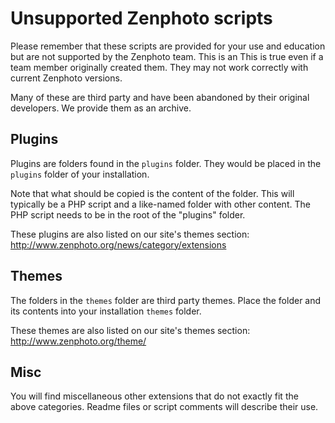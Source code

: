 Unsupported Zenphoto scripts
===========

Please remember that these scripts are provided for your use and education but are not supported by the Zenphoto team. This is an This is true even if a team member originally created them. They may not work correctly with current Zenphoto versions.

Many of these are third party and have been abandoned by their original developers. We provide them as an archive. 

Plugins
-------

Plugins are folders found in the `plugins` folder. They would be placed in the `plugins` folder of your installation. 

Note that what should be copied is the content of the folder. This will typically be a PHP script and a like-named folder with other content. The PHP script needs to be in the root of the "plugins" folder.

These plugins are also listed on our site's themes section:
http://www.zenphoto.org/news/category/extensions

Themes
------

The folders in the `themes` folder are third party themes. Place the folder and its contents into your installation `themes` folder.

These themes are also listed on our site's themes section:
http://www.zenphoto.org/theme/

Misc
------

You will find miscellaneous other extensions that do not exactly fit the above categories. Readme files or script comments will describe their use.
